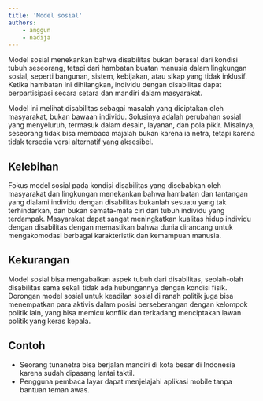```yaml
---
title: 'Model sosial'
authors:
    - anggun
    - nadija
---
```


Model sosial menekankan bahwa disabilitas bukan berasal dari kondisi tubuh seseorang, tetapi dari hambatan buatan manusia dalam lingkungan sosial, seperti bangunan, sistem, kebijakan, atau sikap yang tidak inklusif. Ketika hambatan ini dihilangkan, individu dengan disabilitas dapat berpartisipasi secara setara dan mandiri dalam masyarakat.

Model ini melihat disabilitas sebagai masalah yang diciptakan oleh masyarakat, bukan bawaan individu. Solusinya adalah perubahan sosial yang menyeluruh, termasuk dalam desain, layanan, dan pola pikir. Misalnya, seseorang tidak bisa membaca majalah bukan karena ia netra, tetapi karena tidak tersedia versi alternatif yang aksesibel.

## Kelebihan

Fokus model sosial pada kondisi disabilitas yang disebabkan oleh masyarakat dan lingkungan menekankan bahwa hambatan dan tantangan yang dialami individu dengan disabilitas bukanlah sesuatu yang tak terhindarkan, dan bukan semata-mata ciri dari tubuh individu yang terdampak. Masyarakat dapat sangat meningkatkan kualitas hidup individu dengan disabilitas dengan memastikan bahwa dunia dirancang untuk mengakomodasi berbagai karakteristik dan kemampuan manusia.

## Kekurangan

Model sosial bisa mengabaikan aspek tubuh dari disabilitas, seolah-olah disabilitas sama sekali tidak ada hubungannya dengan kondisi fisik. Dorongan model sosial untuk keadilan sosial di ranah politik juga bisa menempatkan para aktivis dalam posisi berseberangan dengan kelompok politik lain, yang bisa memicu konflik dan terkadang menciptakan lawan politik yang keras kepala.

## Contoh
* Seorang tunanetra bisa berjalan mandiri di kota besar di Indonesia karena sudah dipasang lantai taktil.
* Pengguna pembaca layar dapat menjelajahi aplikasi mobile tanpa bantuan teman awas.